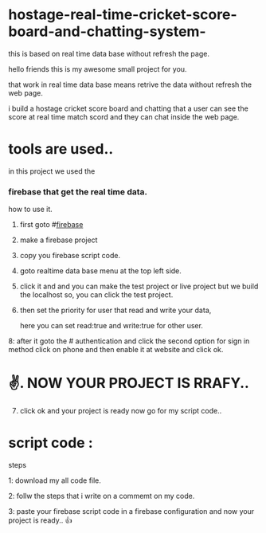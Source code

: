 # hostage-real-time-cricket-score-board-and-chatting-system-
this is based on real time data base without refresh the page. 


hello friends this is my awesome small project for you. 

that work in real time data base means retrive the data without refresh the web page. 

i build a hostage cricket score board and chatting that a user can see the score at real time match scord and they can chat
inside the web page. 


# tools are used.. 

in this project we used the 

### firebase that get the real time data. 


how to use it. 

1. first goto #[firebase](https://console.firebase.google.com ) 

2. make a firebase project 





3. copy you firebase script code. 

4. goto realtime data base menu at the top left side. 

5. click it and and you can make the test project or live project 
   but we build the localhost so, you can click the test project. 
   
6. then set the priority for user that read and write your data, 

   here you can set read:true and write:true for other user. 
   
8: after it goto the # authentication and click the second option for 
   sign in method click on phone and then
   enable it at website and click ok. 
   
   # ✌️. NOW YOUR PROJECT IS RRAFY.. 
   
   
7. click ok and your project is ready now go for my script code.. 


# script code :

steps 

1: download my all code file. 

2: follw the steps that i write on a commemt on my code. 

3: paste your firebase script code in a firebase configuration and now your 
   project is ready.. 👍
   

